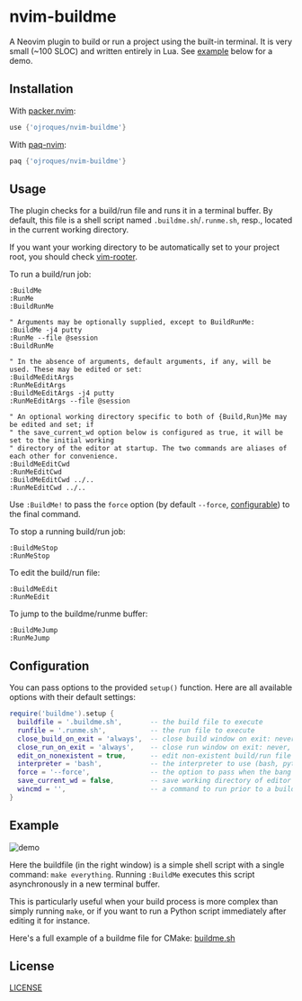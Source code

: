 # nvim-buildme

A Neovim plugin to build or run a project using the built-in terminal. It is
very small (~100 SLOC) and written entirely in Lua. See [example](#example)
below for a demo.

## Installation
With [packer.nvim](https://github.com/wbthomason/packer.nvim):
```lua
use {'ojroques/nvim-buildme'}
```

With [paq-nvim](https://github.com/savq/paq-nvim):
```lua
paq {'ojroques/nvim-buildme'}
```

## Usage
The plugin checks for a build/run file and runs it in a terminal buffer. By default,
this file is a shell script named `.buildme.sh`/`.runme.sh`, resp., located in the current
working directory.

If you want your working directory to be automatically set to your project root,
you should check [vim-rooter](https://github.com/airblade/vim-rooter).

To run a build/run job:
```vim
:BuildMe
:RunMe
:BuildRunMe

" Arguments may be optionally supplied, except to BuildRunMe:
:BuildMe -j4 putty
:RunMe --file @session
:BuildRunMe

" In the absence of arguments, default arguments, if any, will be used. These may be edited or set:
:BuildMeEditArgs
:RunMeEditArgs
:BuildMeEditArgs -j4 putty
:RunMeEditArgs --file @session

" An optional working directory specific to both of {Build,Run}Me may be edited and set; if
" the save_current_wd option below is configured as true, it will be set to the initial working
" directory of the editor at startup. The two commands are aliases of each other for convenience.
:BuildMeEditCwd
:RunMeEditCwd
:BuildMeEditCwd ../..
:RunMeEditCwd ../..
```
Use `:BuildMe!` to pass the `force` option (by default `--force`,
[configurable](#configuration)) to the final command.

To stop a running build/run job:
```vim
:BuildMeStop
:RunMeStop
```

To edit the build/run file:
```vim
:BuildMeEdit
:RunMeEdit
```

To jump to the buildme/runme buffer:
```vim
:BuildMeJump
:RunMeJump
```

## Configuration
You can pass options to the provided `setup()` function. Here are all available
options with their default settings:
```lua
require('buildme').setup {
  buildfile = '.buildme.sh',       -- the build file to execute
  runfile = '.runme.sh',           -- the run file to execute
  close_build_on_exit = 'always',  -- close build window on exit: never, on_error, on_success, always
  close_run_on_exit = 'always',    -- close run window on exit: never, on_error, on_success, always
  edit_on_nonexistent = true,      -- edit non-existent build/run file on build/run
  interpreter = 'bash',            -- the interpreter to use (bash, python, ...)
  force = '--force',               -- the option to pass when the bang is used
  save_current_wd = false,         -- save working directory of editor at startup; used to look for {build,run}file
  wincmd = '',                     -- a command to run prior to a build job (split, vsplit, ...)
}
```

## Example
![demo](https://user-images.githubusercontent.com/23409060/188605771-4d90a9af-a11b-4e85-8cc5-325c2dbbfac6.gif)

Here the buildfile (in the right window) is a simple shell script with a single
command: `make everything`. Running `:BuildMe` executes this script
asynchronously in a new terminal buffer.

This is particularly useful when your build process is more complex than simply
running `make`, or if you want to run a Python script immediately after editing
it for instance.

Here's a full example of a buildme file for CMake:
[buildme.sh](https://gist.github.com/ojroques/9824c85cfd1eabafb3c0be5530c35b5a)

## License
[LICENSE](./LICENSE)
